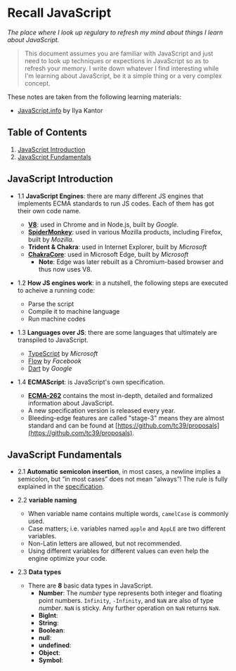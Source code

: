 # Recall JavaScript

*The place where I look up regulary to refresh my mind about things I learn about JavaScript.*

> This document assumes you are familiar with JavaScript and just need to look up techniques or expections in JavaScript so as to refresh your memory. I write down whatever I find interesting while I'm learning about JavaScript, be it a simple thing or a very complex concept.

These notes are taken from the following learning materials:

- [JavaScript.info](https://javascript.info) by Ilya Kantor

## Table of Contents

1. [JavaScript Introduction](#javascript-introduction)
2. [JavaScript Fundamentals](#javascript-fundamentals)

## JavaScript Introduction

- 1.1 **JavaScript Engines**: there are many different JS engines that implements ECMA standards to run JS codes. Each of them has got their own code name.

  - [**V8**](https://v8.dev/): used in Chrome and in Node.js, built by *Google*.
  - [**SpiderMonkey**](https://developer.mozilla.org/en-US/docs/Mozilla/Projects/SpiderMonkey): used in various Mozilla products, including Firefox, built by *Mozilla*.
  - **Trident & Chakra**: used in Internet Explorer, built by *Microsoft*
  - [**ChakraCore**](https://github.com/Microsoft/ChakraCore): used in Microsoft Edge, built by *Microsoft*
    - **Note**: Edge was later rebuilt as a Chromium-based browser and thus now uses V8.

- 1.2 **How JS engines work**: in a nutshell, the following steps are executed to acheive a running code:

  - Parse the script
  - Compile it to machine language
  - Run machine codes

- 1.3 **Languages over JS**: there are some languages that ultimately are transpiled to JavaScript.

  - [TypeScript](https://typescriptlang.org/) by *Microsoft*
  - [Flow](https://flow.org/) by *Facebook*
  - [Dart](https://dart.dev/) by *Google*

- 1.4 **ECMAScript**: is JavaScript's own specification.

  - [**ECMA-262**](https://www.ecma-international.org/publications/standards/Ecma-262.htm) contains the most in-depth, detailed and formalized information about JavaScript.
  - A new specification version is released every year.
  - Bleeding-edge features are called "stage-3" means they are almost standard and can be found at [https://github.com/tc39/proposals](https://github.com/tc39/proposals).


## JavaScript Fundamentals

- 2.1 **Automatic semicolon insertion**, in most cases, a newline implies a semicolon, but “in most cases” does not mean “always”! The rule is fully explained in the [specification](https://tc39.github.io/ecma262/#sec-automatic-semicolon-insertion).

- 2.2 **variable naming**

  - When variable name contains multiple words, `camelCase` is commonly used.
  - Case matters; i.e. variables named `apple` and `AppLE` are two different variables.
  - Non-Latin letters are allowed, but not recommended.
  - Using different variables for different values can even help the engine optimize your code.

- 2.3 **Data types**
  - There are **8** basic data types in JavaScript.
    - **Number**: The *number* type represents both integer and floating point numbers. `Infinity`, `-Infinity`, and `NaN` are also of type *number*. `NaN` is sticky. Any further operation on `NaN` returns `NaN`.
    - **BigInt**:
    - **String**:
    - **Boolean**:
    - **null**:
    - **undefined**:
    - **Object**:
    - **Symbol**: